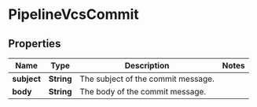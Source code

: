 

# PipelineVcsCommit

## Properties

Name | Type | Description | Notes
------------ | ------------- | ------------- | -------------
**subject** | **String** | The subject of the commit message. | 
**body** | **String** | The body of the commit message. | 



